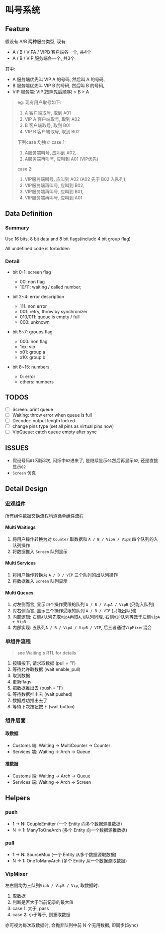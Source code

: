 # 叫号系统

## Feature

假设有 A/B 两种服务类型, 现有
- A / B / VIPA / VIPB 客户端各一个, 共4个
- A / B / VIP 服务端各一个, 共3个

其中: 
- A 服务端优先叫 VIP A 的号码, 然后叫 A 的号码,
- B 服务端优先叫 VIP B 的号码, 然后叫 B 的号码,
- VIP 服务端: VIP(按照先后顺序) > B > A

> eg:
> 现有用户取号如下: 
> 1. A 客户端取号, 取到 A01
> 2. VIP A 客户端取号, 取到 A02
> 3. B 客户端取号, 取到 B01
> 4. VIP B 客户端取号, 取到 B02
> 
> 下列case 均独立
> case 1: 
> 1. A服务端叫号, 应叫到 A02,
> 2. A服务端再叫号, 应叫到 A01 (VIP优先)
> 
> case 2:
> 1. VIP服务端叫号, 应叫到 A02  (A02 先于 B02 入队列),
> 2. VIP服务端再叫号, 应叫到 B02, 
> 3. VIP服务端再叫号, 应叫到 B01,
> 4. VIP服务端再叫号, 应叫到 A01

## Data Definition

### Summary

Use 16 bits, 8 bit data and 8 bit flags(include 4 bit group flag)

All undefined code is forbidden

### Detail

- bit 0-1: screen flag
  - 00: non flag
  - 10/11: waiting / called number;

- bit 2~4: error description
  - 111: non error
  - 001: retry, throw by synchronizer
  - 010/011: queue is empty / full
  - 000: unknown

- bit 5~7: groups flag
  - 000: non flag
  - 1xx: vip
  - x01: group a
  - x10: group b

- bit 8~15: numbers
  - 0: error
  - others: numbers

## TODOS

- [ ] Screen: print queue
- [ ] Waiting: throw error when queue is full
- [ ] Decoder: output length locked
- [ ] change pins type (set all pins as virtual pins now)
- [ ] VipQueue: catch queue empty after sync

## ISSUES

- 假设号码`01`闪烁3次, 闪烁中`02`进来了, 是继续显示`01`然后再显示`02`, 还是直接显示`02`
- `Screen` 仿真

## Detail Design

### 宏观组件

所有组件数据交换流程均遵循[单组件流程](#单组件流程)

#### Multi Waitings

1. 将用户操作转换为对 `Counter` 取数据和 `A / B / VipA / VipB` 四个队列的入队列操作
2. 将数据推入 `Screen` 队列显示

#### Multi Services

1. 将用户操作转换为 `A / B / VIP` 三个队列的出队列操作
2. 将数据推入 `Screen` 队列显示

#### Multi Queues

1. 对左侧而言, 显示四个操作受限的队列 `A / B / VipA / VipB` (只能入队列)
2. 对右侧而言, 显示三个操作受限的队列 `A / B / VIP` (只能出队列)
3. 内部逻辑: 右侧`A`队列先取`VipA`再取`A`, `B`队列同理, 右侧`VIP`队列等效于左侧`VipA + VipB`
4. 内部实现: 五队列`A / B / VipA / VipB / VIP`, 后三者通过`VipMixer`混合

### 单组件流程

> see Waiting's RTL for details

1. 按钮按下, 请求取数据 (pull = '1')
2. 等待允许取数据 (wait enable_pull)
3. 取到数据 
4. 更新flags
5. 把数据推出去 (push = '1')
6. 等待数据推出去 (wait pushed)
7. 数据成功推出去了 
8. 等待下次按钮按下 (wait button)

### 组件层面

#### 取数据

- Customs 端: Waiting -> MultiCounter -> Counter
- Services 端: Waiting -> Arch -> Queue

#### 推数据

- Customs 端: Waiting -> Arch -> Queue
- Services 端: Waiting -> Arch -> Screen

## Helpers

### push

- 1 -> N: CoupleEmitter (一个 Entity 向多个数据源推数据)
- N -> 1: ManyToOneArch (多个 Entity 向一个数据源推数据)

### pull

- 1 -> N: SourceMux (一个 Entity 从多个数据源取数据)
- N -> 1: OneToManyArch (多个 Entity 从一个数据源取数据)

### VipMixer

左右侧均为三队列`VipA / VipB / Vip`, 取数据时:
1. 取数据
2. 判断是否大于当前记录的最大值
3. case 1: 大于, pass
4. case 2: 小于等于, 则重取数据

亦可视为每次取数据时, 会抛弃队列中前 N 个无用数据, 即同步(Sync)
